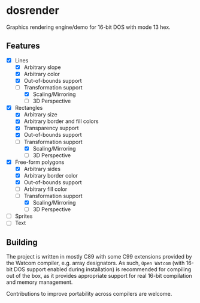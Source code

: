 # dosrender
Graphics rendering engine/demo for 16-bit DOS with mode 13 hex.

## Features
- [x] Lines
  - [x] Arbitrary slope
  - [x] Arbitrary color
  - [x] Out-of-bounds support
  - [ ] Transformation support
    - [x] Scaling/Mirroring
    - [ ] 3D Perspective
- [x] Rectangles
  - [x] Arbitrary size
  - [x] Arbitrary border and fill colors
  - [x] Transparency support
  - [x] Out-of-bounds support
  - [ ] Transformation support
    - [x] Scaling/Mirroring
    - [ ] 3D Perspective
- [x] Free-form polygons
  - [x] Arbitrary sides
  - [x] Arbitrary border color
  - [x] Out-of-bounds support
  - [ ] Arbitrary fill color
  - [ ] Transformation support
    - [x] Scaling/Mirroring
    - [ ] 3D Perspective
- [ ] Sprites
- [ ] Text

## Building
The project is written in mostly C89 with some C99 extensions provided by the Watcom compiler, e.g. array designators.
As such, `Open Watcom` (with 16-bit DOS support enabled during installation) is recommended for compiling out of the box,
as it provides appropriate support for real 16-bit compilation and memory management.

Contributions to improve portability across compilers are welcome.
